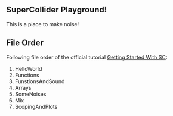 ## SuperCollider Playground!
This is a place to make noise!

## File Order
Following file order of the official tutorial [Getting Started With SC](https://doc.sccode.org/Tutorials/Getting-Started/00-Getting-Started-With-SC.html):
1. HelloWorld
2. Functions
3. FunstionsAndSound
4. Arrays
5. SomeNoises
6. Mix
7. ScopingAndPlots